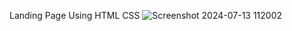  Landing Page Using HTML CSS 
 ![Screenshot 2024-07-13 112002](https://github.com/user-attachments/assets/c2993012-3e43-41ca-b9ea-972a984aa5c2)
